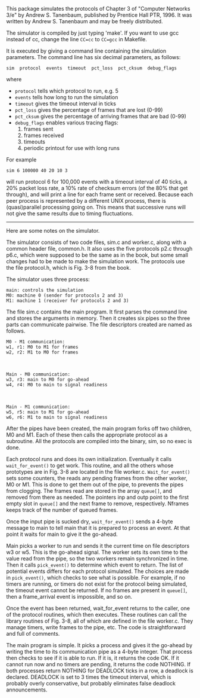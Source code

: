 This package simulates the protocols of Chapter 3 of "Computer Networks 3/e" by Andrew S. Tanenbaum, published by Prentice Hall PTR, 1996. It was written by Andrew S. Tanenbaum and may be freely distributed.

The simulator is compiled by just typing 'make'. If you want to use gcc instead of cc, change the line `CC=cc` to `CC=gcc` in Makefile.

It is executed by giving a command line containing the simulation parameters.
The command line has six decimal parameters, as follows:

    sim  protocol  events  timeout  pct_loss  pct_cksum  debug_flags

where

-   `protocol` tells which protocol to run, e.g. 5
-   `events` tells how long to run the simulation
-   `timeout` gives the timeout interval in ticks
-   `pct_loss` gives the percentage of frames that are lost (0-99)
-   `pct_cksum` gives the percentage of arriving frames that are bad (0-99)
-   `debug_flags` enables various tracing flags:
    1.  frames sent
    2.  frames received
    3.  timeouts
    4.  periodic printout for use with long runs

For example

    sim 6 100000 40 20 10 3

will run protocol 6 for 100,000 events with a timeout interval of 40 ticks, a 20% packet loss rate, a 10% rate of checksum errors (of the 80% that get through), and will print a line for each frame sent or received. Because each peer process is represented by a different UNIX process, there is (quasi)parallel processing going on. This means that successive runs will not give the same results due to timing fluctuations.

---

Here are some notes on the simulator.

The simulator consists of two code files, sim.c and worker.c, along with a common header file, common.h. It also uses the five protocols p2.c through p6.c, which were supposed to be the same as in the book, but some small changes had to be made to make the simulation work. The protocols use the file protocol.h, which is Fig. 3-8 from the book.

The simulator uses three process:

    main: controls the simulation
    M0:	machine 0 (sender for protocols 2 and 3)
    M1:	machine 1 (receiver for protocols 2 and 3)

The file sim.c contains the main program. It first parses the command line and stores the arguments in memory. Then it creates six pipes so the three parts can communicate pairwise. The file descriptors created are named as follows.

    M0 - M1 communication:
    w1, r1: M0 to M1 for frames
    w2, r2: M1 to M0 for frames

<br>

    Main - M0 communication:
    w3, r3: main to M0 for go-ahead
    w4, r4: M0 to main to signal readiness

<br>

    Main - M1 communication:
    w5, r5: main to M1 for go-ahead
    w6, r6: M1 to main to signal readiness

After the pipes have been created, the main program forks off two children, M0 and M1. Each of these then calls the appropriate protocol as a subroutine.
All the protocols are compiled into the binary, sim, so no exec is done.

Each protocol runs and does its own initialization. Eventually it calls `wait_for_event()` to get work. This routine, and all the others whose prototypes are in Fig. 3-8 are located in the file worker.c. `Wait_for_event()`
sets some counters, the reads any pending frames from the other worker, M0
or M1. This is done to get them out of the pipe, to prevents the pipes from
clogging. The frames read are stored in the array `queue[]`, and removed from
there as needed. The pointers inp and outp point to the first empty slot in
`queue[]` and the next frame to remove, respectively. Nframes keeps track of
the number of queued frames.

Once the input pipe is sucked dry, `wait_for_event()` sends a 4-byte
message to main to tell main that it is prepared to process an event.
At that point it waits for main to give it the go-ahead.

Main picks a worker to run and sends it the current time on file descriptors
w3 or w5. This is the go-ahead signal. The worker sets its own time to the
value read from the pipe, so the two workers remain synchronized in time.
Then it calls `pick_event()` to determine which event to return. The list of
potential events differs for each protocol simulated. The choices are made
in `pick_event()`, which checks to see what is possible. For example, if no
timers are running, or timers do not exist for the protocol being simulated,
the timeout event cannot be returned. If no frames are present in `queue[]`,
then a frame_arrival event is impossible, and so on.

Once the event has been returned, wait_for_event returns to the caller, one
of the protocol routines, which then executes. These routines can call the
library routines of Fig. 3-8, all of which are defined in the file worker.c.
They manage timers, write frames to the pipe, etc. The code is
straightforward and full of comments.

The main program is simple. It picks a process and gives it the go-ahead by
writing the time to its communication pipe as a 4-byte integer. That process
then checks to see if it is able to run. If it is, it returns the code OK.
If it cannot run now and no timers are pending, it returns the code NOTHING.
If both processes return NOTHING for DEADLOCK ticks in a row, a deadlock is
declared. DEADLOCK is set to 3 times the timeout interval, which is probably
overly conservative, but probably eliminates false deadlock announcements.
